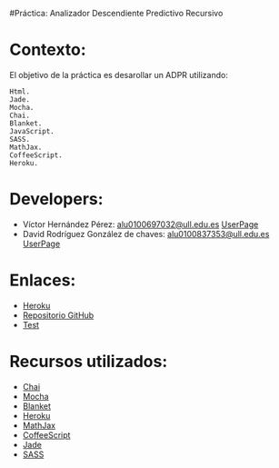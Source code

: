 #Práctica: Analizador Descendiente Predictivo Recursivo

Contexto:
=========

El objetivo de la práctica es desarollar un ADPR utilizando:

    Html.
    Jade.
    Mocha.
    Chai.
    Blanket.
    JavaScript.
    SASS.
    MathJax.
    CoffeeScript.
    Heroku.
    

Developers:
============

* Víctor Hernández Pérez: alu0100697032@ull.edu.es   [UserPage](http://alu0100697032.github.io/)
* David Rodríguez González de chaves: alu0100837353@ull.edu.es   [UserPage](http://alu0100837353.github.io/)


Enlaces:
========


* [Heroku](https://adpr-david-victor.herokuapp.com/)
* [Repositorio GitHub](https://github.com/alu0100697032/adpr_express_generator)
* [Test]()

Recursos utilizados:
=======

* [Chai](http://chaijs.com/)
* [Mocha](http://mochajs.org/)
* [Blanket](http://blanketjs.org/)
* [Heroku](https://www.heroku.com/)
* [MathJax](https://www.mathjax.org/)
* [CoffeeScript](http://coffeescript.org/)
* [Jade](http://jade-lang.com/)
* [SASS](http://sass-lang.com/)

